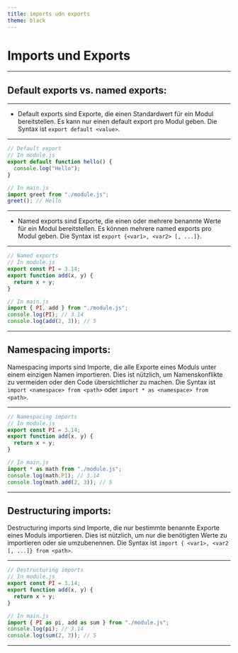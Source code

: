 ```yaml
---
title: imports udn exports
theme: black
---
```

# Imports und Exports

---
## Default exports vs. named exports: 

---
  - Default exports sind Exporte, die einen Standardwert für ein Modul bereitstellen. Es kann nur einen default export pro Modul geben. Die Syntax ist `export default <value>`.

---
```js
// Default export
// In module.js
export default function hello() {
  console.log("Hello");
}

// In main.js
import greet from "./module.js";
greet(); // Hello
```
---
  - Named exports sind Exporte, die einen oder mehrere benannte Werte für ein Modul bereitstellen. Es können mehrere named exports pro Modul geben. Die Syntax ist `export {<var1>, <var2> [, ...]}`.
--- 
```js
// Named exports
// In module.js
export const PI = 3.14;
export function add(x, y) {
  return x + y;
}

// In main.js
import { PI, add } from "./module.js";
console.log(PI); // 3.14
console.log(add(2, 3)); // 5
```
---
## Namespacing imports: 
Namespacing imports sind Importe, die alle Exporte eines Moduls unter einem einzigen Namen importieren. Dies ist nützlich, um Namenskonflikte zu vermeiden oder den Code übersichtlicher zu machen. Die Syntax ist `import <namespace> from <path>` oder `import * as <namespace> from <path>`.

---

```js
// Namespacing imports
// In module.js
export const PI = 3.14;
export function add(x, y) {
  return x + y;
}

// In main.js
import * as math from "./module.js";
console.log(math.PI); // 3.14
console.log(math.add(2, 3)); // 5
```

---
## Destructuring imports: 
Destructuring imports sind Importe, die nur bestimmte benannte Exporte eines Moduls importieren. Dies ist nützlich, um nur die benötigten Werte zu importieren oder sie umzubenennen. Die Syntax ist `import { <var1>, <var2 [, ...]} from <path>`.

---

```js
// Destructuring imports
// In module.js
export const PI = 3.14;
export function add(x, y) {
  return x + y;
}

// In main.js
import { PI as pi, add as sum } from "./module.js";
console.log(pi); // 3.14
console.log(sum(2, 3)); // 5
```
---